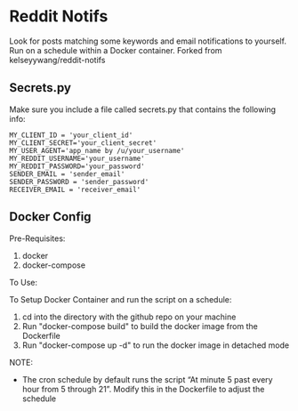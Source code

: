 # Reddit Notifs

Look for posts matching some keywords and email notifications to yourself. Run on a schedule within a Docker container. Forked from kelseyywang/reddit-notifs

## Secrets.py

Make sure you include a file called secrets.py that contains the following info:

```
MY_CLIENT_ID = 'your_client_id'
MY_CLIENT_SECRET='your_client_secret'
MY_USER_AGENT='app_name by /u/your_username'
MY_REDDIT_USERNAME='your_username'
MY_REDDIT_PASSWORD='your_password'
SENDER_EMAIL = 'sender_email'
SENDER_PASSWORD = 'sender_password'
RECEIVER_EMAIL = 'receiver_email'
```

## Docker Config
Pre-Requisites:
1. docker
2. docker-compose

To Use:

To Setup Docker Container and run the script on a schedule:
1. cd into the directory with the github repo on your machine
2. Run "docker-compose build" to build the docker image from the Dockerfile
3. Run "docker-compose up -d" to run the docker image in detached mode

NOTE:
- The cron schedule by default runs the script “At minute 5 past every hour from 5 through 21”. Modify this in the Dockerfile to adjust the schedule
